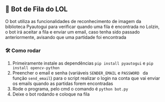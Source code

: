 ## 🤖 Bot de Fila do LOL
O bot utiliza as funcionalidades de reconhecimento de imagem da biblioteca Pyautogui para verificar quando uma fila é encontrada no Lolzin, o bot irá aceitar a fila e 
enviar um email, caso tenha sido passado anteriormente, avisando que uma partidade foi encontrada

### 🛠 Como rodar 
1. Primeiramente instale as dependências ```pip install pyautogui``` e ```pip install opencv-python```
2. Preencher o email e senha (variáveis ```SENDER_EMAIL``` e ```PASSWORD ``` da função ```send_email```) para o script realizar o login na conta que vai enviar os emails 
  quando as partidas forem encontradas
3. Rode o programa, pelo cmd o comando é ```python bot.py```
4. Deixe o bot rodando e coloque na fila
